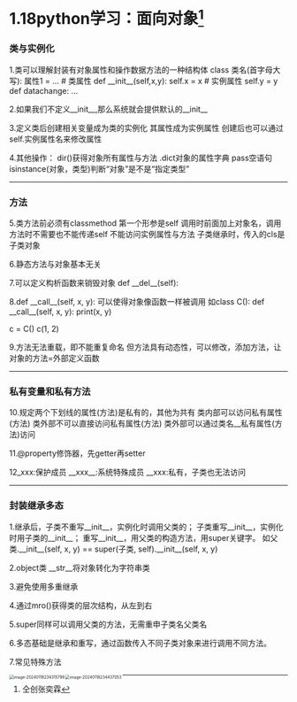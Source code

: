# 1.18python学习：面向对象[^1]

### 类与实例化

1.类可以理解封装有对象属性和操作数据方法的一种结构体
class 类名(首字母大写):
	属性1 = … # 类属性
	def \__init\_\_(self,x,y):
		self.x = x # 实例属性
		self.y = y
	def datachange:
		…

2.如果我们不定义\_\_init\_\_,那么系统就会提供默认的\_\_init\_\_

3.定义类后创建相关变量成为类的实例化
其属性成为实例属性
创建后也可以通过self.实例属性名来修改属性

4.其他操作：
dir()获得对象所有属性与方法
.dict对象的属性字典
pass空语句
isinstance(对象，类型)判断“对象”是不是“指定类型”

---

### 方法

5.类方法前必须有classmethod
第一个形参是self
调用时前面加上对象名，调用方法时不需要也不能传递self
不能访问实例属性与方法
子类继承时，传入的cls是子类对象

6.静态方法与对象基本无关

7.可以定义构析函数来销毁对象
def  \_\_del\_\_(self):

8.def \_\_call\_\_(self, x, y):
可以使得对象像函数一样被调用
如class C():
	def \_\_call\_\_(self, x, y):
		print(x, y)

c = C()
c(1, 2)

9.方法无法重载，即不能重复命名
但方法具有动态性，可以修改，添加方法，让对象的方法=外部定义函数

---

### 私有变量和私有方法

10.规定两个下划线的属性(方法)是私有的，其他为共有
类内部可以访问私有属性(方法)
类外部不可以直接访问私有属性(方法)
类外部可以通过类名__私有属性(方法)访问

11.@property修饰器，先getter再setter

12\_xxx:保护成员
_\_xxx\_\_:系统特殊成员
\_\_xxx:私有，子类也无法访问

---

### 封装继承多态

1.继承后，子类不重写\__init\_\_，实例化时调用父类的；
子类重写\__init\_\_，实例化时用子类的\__init\_\_；
重写\__init\_\_，用父类的构造方法，用super关键字。
如父类.\__init\_\_(self, x, y) == super(子类, self).\__init\_\_(self, x, y)

2.object类
\_\_str\_\_将对象转化为字符串类

3.避免使用多重继承

4.通过mro()获得类的层次结构，从左到右

5.super同样可以调用父类的方法，无需重申子类名父类名

6.多态基础是继承和重写，通过函数传入不同子类对象来进行调用不同方法。

7.常见特殊方法

<img src="https://yilaoshi.oss-cn-guangzhou.aliyuncs.com/picture/image-20240118234315799.png" alt="image-20240118234315799" style="zoom:50%;"  align ="left"/>

<img src="https://yilaoshi.oss-cn-guangzhou.aliyuncs.com/picture/image-20240118234437053.png" alt="image-20240118234437053" style="zoom:50%;" align ="left" />

[^1]:仝创张奕霖